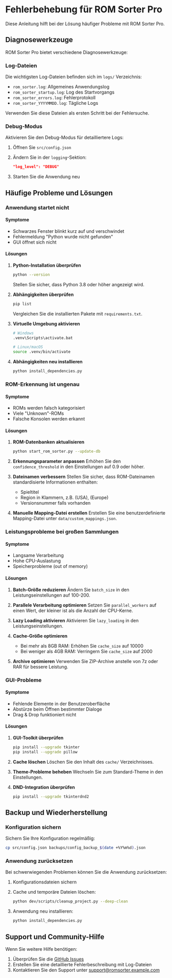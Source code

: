 # Fehlerbehebung für ROM Sorter Pro

Diese Anleitung hilft bei der Lösung häufiger Probleme mit ROM Sorter Pro.

## Diagnosewerkzeuge

ROM Sorter Pro bietet verschiedene Diagnosewerkzeuge:

### Log-Dateien

Die wichtigsten Log-Dateien befinden sich im `logs/` Verzeichnis:

- `rom_sorter.log`: Allgemeines Anwendungslog
- `rom_sorter_startup.log`: Log des Startvorgangs
- `rom_sorter_errors.log`: Fehlerprotokoll
- `rom_sorter_YYYYMMDD.log`: Tägliche Logs

Verwenden Sie diese Dateien als ersten Schritt bei der Fehlersuche.

### Debug-Modus

Aktivieren Sie den Debug-Modus für detailliertere Logs:

1. Öffnen Sie `src/config.json`
2. Ändern Sie in der `logging`-Sektion:

   ```json
   "log_level": "DEBUG"
   ```

3. Starten Sie die Anwendung neu

## Häufige Probleme und Lösungen

### Anwendung startet nicht

#### Symptome

- Schwarzes Fenster blinkt kurz auf und verschwindet
- Fehlermeldung "Python wurde nicht gefunden"
- GUI öffnet sich nicht

#### Lösungen

1. **Python-Installation überprüfen**

   ```bash
   python --version
   ```

   Stellen Sie sicher, dass Python 3.8 oder höher angezeigt wird.

2. **Abhängigkeiten überprüfen**

   ```bash
   pip list
   ```

   Vergleichen Sie die installierten Pakete mit `requirements.txt`.

3. **Virtuelle Umgebung aktivieren**

   ```bash
   # Windows
   .venv\Scripts\activate.bat

   # Linux/macOS
   source .venv/bin/activate
   ```

4. **Abhängigkeiten neu installieren**

   ```bash
   python install_dependencies.py
   ```

### ROM-Erkennung ist ungenau

#### Symptome

- ROMs werden falsch kategorisiert
- Viele "Unknown"-ROMs
- Falsche Konsolen werden erkannt

#### Lösungen

1. **ROM-Datenbanken aktualisieren**

   ```bash
   python start_rom_sorter.py --update-db
   ```

2. **Erkennungsparameter anpassen**
   Erhöhen Sie den `confidence_threshold` in den Einstellungen auf 0.9 oder höher.

3. **Dateinamen verbessern**
   Stellen Sie sicher, dass ROM-Dateinamen standardisierte Informationen enthalten:
   - Spieltitel
   - Region in Klammern, z.B. (USA), (Europe)
   - Versionsnummer falls vorhanden

4. **Manuelle Mapping-Datei erstellen**
   Erstellen Sie eine benutzerdefinierte Mapping-Datei unter `data/custom_mappings.json`.

### Leistungsprobleme bei großen Sammlungen

#### Symptome

- Langsame Verarbeitung
- Hohe CPU-Auslastung
- Speicherprobleme (out of memory)

#### Lösungen

1. **Batch-Größe reduzieren**
   Ändern Sie `batch_size` in den Leistungseinstellungen auf 100-200.

2. **Parallele Verarbeitung optimieren**
   Setzen Sie `parallel_workers` auf einen Wert, der kleiner ist als die Anzahl der CPU-Kerne.

3. **Lazy Loading aktivieren**
   Aktivieren Sie `lazy_loading` in den Leistungseinstellungen.

4. **Cache-Größe optimieren**
   - Bei mehr als 8GB RAM: Erhöhen Sie `cache_size` auf 10000
   - Bei weniger als 4GB RAM: Verringern Sie `cache_size` auf 2000

5. **Archive optimieren**
   Verwenden Sie ZIP-Archive anstelle von 7z oder RAR für bessere Leistung.

### GUI-Probleme

#### Symptome

- Fehlende Elemente in der Benutzeroberfläche
- Abstürze beim Öffnen bestimmter Dialoge
- Drag & Drop funktioniert nicht

#### Lösungen

1. **GUI-Toolkit überprüfen**

   ```bash
   pip install --upgrade tkinter
   pip install --upgrade pillow
   ```

2. **Cache löschen**
   Löschen Sie den Inhalt des `cache/` Verzeichnisses.

3. **Theme-Probleme beheben**
   Wechseln Sie zum Standard-Theme in den Einstellungen.

4. **DND-Integration überprüfen**

   ```bash
   pip install --upgrade tkinterdnd2
   ```

## Backup und Wiederherstellung

### Konfiguration sichern

Sichern Sie Ihre Konfiguration regelmäßig:

```bash
cp src/config.json backups/config_backup_$(date +%Y%m%d).json
```

### Anwendung zurücksetzen

Bei schwerwiegenden Problemen können Sie die Anwendung zurücksetzen:

1. Konfigurationsdateien sichern
2. Cache und temporäre Dateien löschen:

   ```bash
   python dev/scripts/cleanup_project.py --deep-clean
   ```

3. Anwendung neu installieren:

   ```bash
   python install_dependencies.py
   ```

## Support und Community-Hilfe

Wenn Sie weitere Hilfe benötigen:

1. Überprüfen Sie die [GitHub Issues](https://github.com/daftpunk6161/ROM-Sorter-Pro/issues)
2. Erstellen Sie eine detaillierte Fehlerbeschreibung mit Log-Dateien
3. Kontaktieren Sie den Support unter <support@romsorter.example.com>
